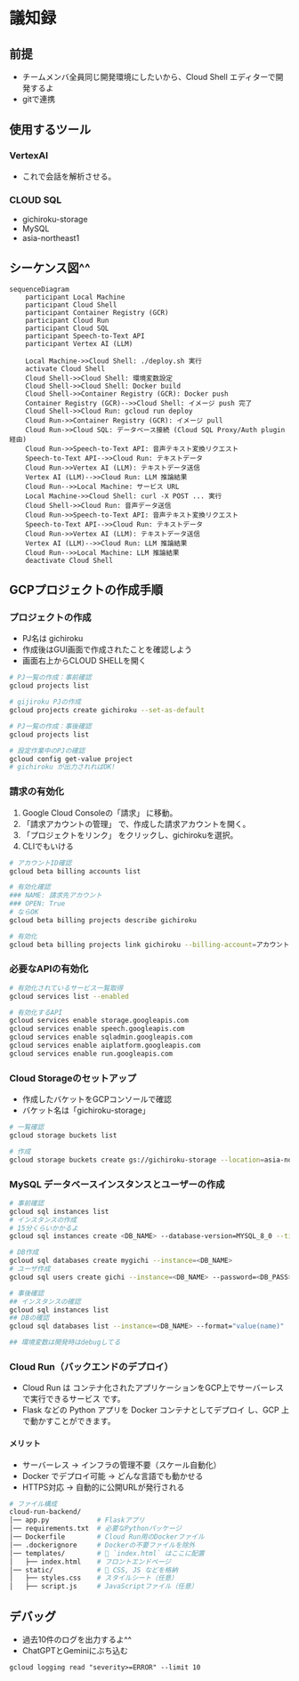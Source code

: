# 議知録

## 前提
- チームメンバ全員同じ開発環境にしたいから、Cloud Shell エディターで開発するよ
- gitで連携

## 使用するツール
### VertexAI
- これで会話を解析させる。

### CLOUD SQL
- gichiroku-storage
- MySQL
- asia-northeast1

## シーケンス図^^
```mermaid
sequenceDiagram
    participant Local Machine
    participant Cloud Shell
    participant Container Registry (GCR)
    participant Cloud Run
    participant Cloud SQL
    participant Speech-to-Text API
    participant Vertex AI (LLM)

    Local Machine->>Cloud Shell: ./deploy.sh 実行
    activate Cloud Shell
    Cloud Shell->>Cloud Shell: 環境変数設定
    Cloud Shell->>Cloud Shell: Docker build
    Cloud Shell->>Container Registry (GCR): Docker push
    Container Registry (GCR)-->>Cloud Shell: イメージ push 完了
    Cloud Shell->>Cloud Run: gcloud run deploy
    Cloud Run->>Container Registry (GCR): イメージ pull
    Cloud Run->>Cloud SQL: データベース接続 (Cloud SQL Proxy/Auth plugin 経由)
    Cloud Run->>Speech-to-Text API: 音声テキスト変換リクエスト
    Speech-to-Text API-->>Cloud Run: テキストデータ
    Cloud Run->>Vertex AI (LLM): テキストデータ送信
    Vertex AI (LLM)-->>Cloud Run: LLM 推論結果
    Cloud Run-->>Local Machine: サービス URL
    Local Machine->>Cloud Shell: curl -X POST ... 実行
    Cloud Shell->>Cloud Run: 音声データ送信
    Cloud Run->>Speech-to-Text API: 音声テキスト変換リクエスト
    Speech-to-Text API-->>Cloud Run: テキストデータ
    Cloud Run->>Vertex AI (LLM): テキストデータ送信
    Vertex AI (LLM)-->>Cloud Run: LLM 推論結果
    Cloud Run-->>Local Machine: LLM 推論結果
    deactivate Cloud Shell
```

## 


## GCPプロジェクトの作成手順
### プロジェクトの作成
- PJ名は gichiroku
- 作成後はGUI画面で作成されたことを確認しよう
- 画面右上からCLOUD SHELLを開く
```bash
# PJ一覧の作成：事前確認
gcloud projects list

# gijiroku PJの作成
gcloud projects create gichiroku --set-as-default

# PJ一覧の作成：事後確認
gcloud projects list

# 設定作業中のPJの確認
gcloud config get-value project
# gichiroku が出力されればOK!

```

### 請求の有効化
1. Google Cloud Consoleの「請求」 に移動。
2. 「請求アカウントの管理」 で、作成した請求アカウントを開く。
3. 「プロジェクトをリンク」 をクリックし、gichirokuを選択。
4. CLIでもいける
```bash
# アカウントID確認
gcloud beta billing accounts list

# 有効化確認
### NAME: 請求先アカウント
### OPEN: True
# ならOK
gcloud beta billing projects describe gichiroku

# 有効化
gcloud beta billing projects link gichiroku --billing-account=アカウントID
```


### 必要なAPIの有効化
```bash
# 有効化されているサービス一覧取得
gcloud services list --enabled

# 有効化するAPI
gcloud services enable storage.googleapis.com 
gcloud services enable speech.googleapis.com 
gcloud services enable sqladmin.googleapis.com 
gcloud services enable aiplatform.googleapis.com 
gcloud services enable run.googleapis.com
```

### Cloud Storageのセットアップ
- 作成したバケットをGCPコンソールで確認
- バケット名は「gichiroku-storage」
```bash
# 一覧確認
gcloud storage buckets list

# 作成
gcloud storage buckets create gs://gichiroku-storage --location=asia-northeast1
```


###  MySQL データベースインスタンスとユーザーの作成
```bash
# 事前確認
gcloud sql instances list
# インスタンスの作成
# 15分くらいかかるよ
gcloud sql instances create <DB_NAME> --database-version=MYSQL_8_0 --tier=db-f1-micro --region=asia-northeast1

# DB作成
gcloud sql databases create mygichi --instance=<DB_NAME>
# ユーザ作成
gcloud sql users create gichi --instance=<DB_NAME> --password=<DB_PASS>

# 事後確認
## インスタンスの確認
gcloud sql instances list
## DBの確認
gcloud sql databases list --instance=<DB_NAME> --format="value(name)"

## 環境変数は開発時はdebugしてる
```

### Cloud Run（バックエンドのデプロイ）
- Cloud Run は コンテナ化されたアプリケーションをGCP上でサーバーレスで実行できるサービス です。
- Flask などの Python アプリを Docker コンテナとしてデプロイ し、GCP 上で動かすことができます。

#### メリット
- サーバーレス → インフラの管理不要（スケール自動化）
- Docker でデプロイ可能 → どんな言語でも動かせる
- HTTPS対応 → 自動的に公開URLが発行される


```bash
# ファイル構成
cloud-run-backend/
│── app.py            # Flaskアプリ
│── requirements.txt  # 必要なPythonパッケージ
│── Dockerfile        # Cloud Run用のDockerファイル
│── .dockerignore     # Dockerの不要ファイルを除外
│── templates/        # 🔹 `index.html` はここに配置
│   ├── index.html    # フロントエンドページ
│── static/           # 🔹 CSS, JS などを格納
│   ├── styles.css    # スタイルシート（任意）
│   ├── script.js     # JavaScriptファイル（任意）
```


## デバッグ
- 過去10件のログを出力するよ^^
- ChatGPTとGeminiにぶち込む
```
gcloud logging read "severity>=ERROR" --limit 10
```
